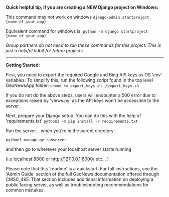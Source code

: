 **Quick helpful tip, if you are creating a NEW Django project on Windows:**

This command may not work on windows
`django-admin startproject {name_of_your_app}`

Equivalent command for windows is:
`python -m django startproject {name_of_your_app}`

*Group partners do not need to run these commands for this project. This is just a helpful tidbit for future projects.*

__________________________________________________________________________________

**Getting Started:**

First, you need to export the required Google and Bing API keys as
OS 'env' variables.
To simplify this, run the following script found in the top level
GeoNewsApp folder:
`chmod +x export_keys.sh`
`./export_keys.sh`

If you do not do the above steps, users will encounter a 500 error
due to exceptions raised by 'views.py' as the API keys won't be accessible
to the server.

Next, prepare your Django setup. You can do this with the help of 
'requirements.txt'
`python3 -m pip install -r requirements.txt`

Run the server... when you're in the parent directory:

`python3 manage.py runserver`

and then go to wherever your localhost server starts running

(i.e localhost:8000 or http://127.0.0.1:8000/ etc... )

Please note that this 'readme' is a quickstart.  For full instructions, see the 'Admin Guide' section of
the full GeoNews documentation offered through CMSC_495.  That section includes additional information
on deploying a public facing server, as well as troubleshooting recommendations for common mistakes. 
